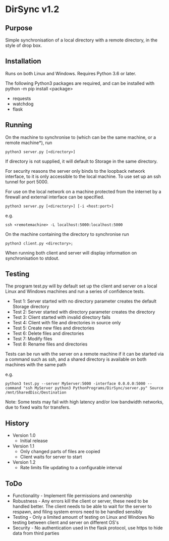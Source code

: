 DirSync v1.2
============

Purpose
-------
Simple synchronisation of a local directory with a remote directory, in the style of drop box.


Installation
------------
Runs on both Linux and Windows. Requires Python 3.6 or later.

The following Python3 packages are required, and can be installed with python -m pip install &lt;package&gt;

* requests
* watchdog
* flask


Running
-------
On the machine to synchronise to (which can be the same machine, or a remote machine*), run

    python3 server.py [<directory>]

If directory is not supplied, it will default to Storage in the same directory.

For security reasons the server only binds to the loopback network interface,
to it is only accessible to the local machine. To use set up an ssh tunnel for port 5000.

For use on the local network on a machine protected from the internet by a firewall and
external interface can be specified.

    python3 server.py [<directory>] [-i <host:port>]

e.g.

    ssh <remotemachine> -L localhost:5000:localhost:5000

On the machine containing the directory to synchronise run

    python3 client.py <directory>;

When running both client and server will display information on synchronisation to stdout.


Testing
-------
The program test.py will by default set up the client and server on a local Linux and Windows
machines and run a series of confidence tests.

* Test 1: Server started with no directory parameter creates the default Storage directory
* Test 2: Server started with directory parameter creates the directory
* Test 3: Client started with invalid directory fails
* Test 4: Client with file and directories in source only
* Test 5: Create new files and directories
* Test 6: Delete files and directories
* Test 7: Modify files
* Test 8: Rename files and directories

Tests can be run with the server on a remote machine if it can be started via a command such as ssh,
and a shared directory is available on both machines with the same path

e.g.

    python3 test.py --server MyServer:5000 -interface 0.0.0.0:5000 --command "ssh MyServer python3 PythonPrograms/DirSync/server.py" Source /mnt/SharedDisc/Destination

Note: Some tests may fail with high latency and/or low bandwidth networks, due to fixed waits for transfers.


History
-------
* Version 1.0
  * Initial release
* Version 1.1
  * Only changed parts of files are copied
  * Client waits for server to start
* Version 1.2
  * Rate limits file updating to a configurable interval


ToDo
----
* Functionality - Implement file permissions and ownership
* Robustness    - Any errors kill the client or server, these need to be handled
                  better. The client needs to be able to wait for the server to
                  respawn, and filing system errors need to be handled sensibly
* Testing       - Only a limited amount of testing on Linux and Windows
                  No testing between client and server on different OS's
* Security      - No authentication used in the flask protocol, use https to
                  hide data from third parties
